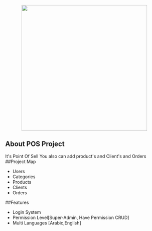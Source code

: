 <p align="center"><a href="https://laravel.com" target="_blank"><img src="https://raw.githubusercontent.com/laravel/art/master/logo-lockup/5%20SVG/2%20CMYK/1%20Full%20Color/laravel-logolockup-cmyk-red.svg" width="400"></a></p>



## About POS Project

It's Point Of Sell You also can add product's and Client's and Orders
##Project Map
- Users
- Categories
- Products
- Clients
- Orders

##Features

- Login System
- Permission Level[Super-Admin, Have Permission CRUD]
- Multi Languages [Arabic,English]
 
